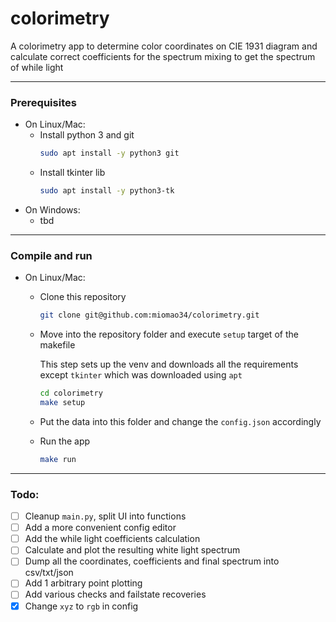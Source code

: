 # colorimetry
A colorimetry app to determine color coordinates on CIE 1931 diagram and calculate correct coefficients for the spectrum mixing to get the spectrum of while light

---
### Prerequisites
* On Linux/Mac:
    - Install python 3 and git
        ```bash
        sudo apt install -y python3 git
        ```
    - Install tkinter lib
        ```bash
        sudo apt install -y python3-tk
        ```
* On Windows:
    - tbd
    <!-- - [Install Python 3](https://www.python.org/downloads/windows/) -->

---
### Compile and run
* On Linux/Mac:
    - Clone this repository
        ```bash
        git clone git@github.com:miomao34/colorimetry.git
        ```
    - Move into the repository folder and execute `setup` target of the makefile
        
        This step sets up the venv and downloads all the requirements except `tkinter` which was downloaded using `apt`
        ```bash
        cd colorimetry
        make setup
        ```
    - Put the data into this folder and change the `config.json` accordingly
    - Run the app
        ```bash
        make run
        ```

---

### Todo:
- [ ] Cleanup `main.py`, split UI into functions
- [ ] Add a more convenient config editor
- [ ] Add the while light coefficients calculation
- [ ] Calculate and plot the resulting white light spectrum
- [ ] Dump all the coordinates, coefficients and final spectrum into csv/txt/json
- [ ] Add 1 arbitrary point plotting
- [ ] Add various checks and failstate recoveries
- [x] Change `xyz` to `rgb` in config